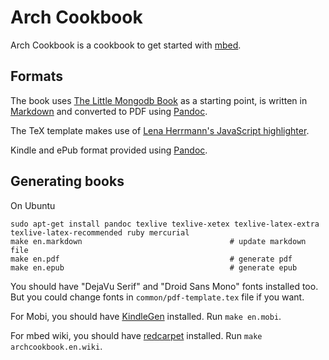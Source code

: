 # Arch Cookbook #
Arch Cookbook is a cookbook to get started with [mbed](http://mbed.org/).

## Formats ##
The book uses [The Little Mongodb Book](https://github.com/karlseguin/the-little-mongodb-book) as a starting point, is written in [Markdown](http://daringfireball.net/projects/markdown/) and converted to PDF using [Pandoc](http://johnmacfarlane.net/pandoc/).

The TeX template makes use of [Lena Herrmann's JavaScript highlighter](http://lenaherrmann.net/2010/05/20/javascript-syntax-highlighting-in-the-latex-listings-package).

Kindle and ePub format provided using [Pandoc](http://johnmacfarlane.net/pandoc/).

## Generating books ##
On Ubuntu

```
sudo apt-get install pandoc texlive texlive-xetex texlive-latex-extra texlive-latex-recommended ruby mercurial
make en.markdown                                 # update markdown file
make en.pdf                                      # generate pdf
make en.epub                                     # generate epub
```

You should have "DejaVu Serif" and "Droid Sans Mono" fonts installed too. But you could change fonts in `common/pdf-template.tex` file if you want.

For Mobi, you should have [KindleGen](http://www.amazon.com/gp/feature.html?ie=UTF8&docId=1000765211) installed. Run `make en.mobi`.

For mbed wiki, you should have [redcarpet](https://github.com/vmg/redcarpet) installed. Run `make archcookbook.en.wiki`.


